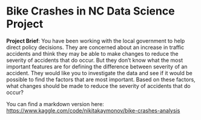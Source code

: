 # Bike Crashes in NC Data Science Project

**Project Brief**:
You have been working with the local government to help direct policy decisions. They are concerned about an increase in traffic accidents and think they may be able to make changes to reduce the severity of accidents that do occur. But they don’t know what the most important features are for defining the difference between severity of an accident. They would like you to investigate the data and see if it would be possible to find the factors that are most important. Based on these factors, what changes should be made to reduce the severity of accidents that do occur?

You can find a markdown version here: https://www.kaggle.com/code/nikitakaymonov/bike-crashes-analysis
